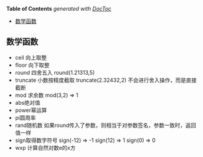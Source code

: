 <!-- START doctoc generated TOC please keep comment here to allow auto update -->
<!-- DON'T EDIT THIS SECTION, INSTEAD RE-RUN doctoc TO UPDATE -->
**Table of Contents**  *generated with [DocToc](https://github.com/thlorenz/doctoc)*

- [数学函数](#%E6%95%B0%E5%AD%A6%E5%87%BD%E6%95%B0)

<!-- END doctoc generated TOC please keep comment here to allow auto update -->

<!--
 * @Author: WeiHong Ran
 * @Date: 2019-09-08 08:13:23
 * @LastEditors: WeiHong Ran
 * @LastEditTime: 2019-09-08 09:19:23
 * @Description: Nothing
 -->

## 数学函数

- ceil 向上取整
- floor 向下取整
- round 四舍五入  round(1.21313,5)
- truncate 小数按精度截取 truncate(2.32432,2) 不会进行舍入操作，而是直接截断
- mod 求余数 mod(3,2) => 1
- abs绝对值
- power幂运算
- pi圆周率
- rand随机数 如果round传入了参数，则相当于对参数签名，参数一致时，返回值一样 
- sign取得数字符号 sign(-12) => -1  sign(12) => 1  sign(0) => 0 
- wxp 计算自然对数e的x方